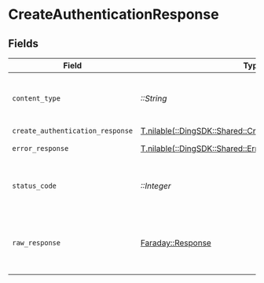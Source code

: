 # CreateAuthenticationResponse


## Fields

| Field                                                                                                             | Type                                                                                                              | Required                                                                                                          | Description                                                                                                       |
| ----------------------------------------------------------------------------------------------------------------- | ----------------------------------------------------------------------------------------------------------------- | ----------------------------------------------------------------------------------------------------------------- | ----------------------------------------------------------------------------------------------------------------- |
| `content_type`                                                                                                    | *::String*                                                                                                        | :heavy_check_mark:                                                                                                | HTTP response content type for this operation                                                                     |
| `create_authentication_response`                                                                                  | [T.nilable(::DingSDK::Shared::CreateAuthenticationResponse)](../../models/shared/createauthenticationresponse.md) | :heavy_minus_sign:                                                                                                | OK                                                                                                                |
| `error_response`                                                                                                  | [T.nilable(::DingSDK::Shared::ErrorResponse)](../../models/shared/errorresponse.md)                               | :heavy_minus_sign:                                                                                                | Bad Request                                                                                                       |
| `status_code`                                                                                                     | *::Integer*                                                                                                       | :heavy_check_mark:                                                                                                | HTTP response status code for this operation                                                                      |
| `raw_response`                                                                                                    | [Faraday::Response](https://www.rubydoc.info/gems/faraday/Faraday/Response)                                       | :heavy_check_mark:                                                                                                | Raw HTTP response; suitable for custom response parsing                                                           |